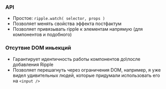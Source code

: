 ### API
 - Простое: `ripple.watch( selector, props )`
 - Позволяет менять свойства эффекта постфактум
 - Позволяет привязывать ripple к элементам напрямую (для компонентов и подобного)

### Отсутвие DOM иньекций
 - Гарантирует идентичность работы компонентов до\после добавления Ripple
 - Позволяет перешагнуть через ограничения DOM, например, я уже видел удивительных людей, которые придумали использовать его на `<input />`